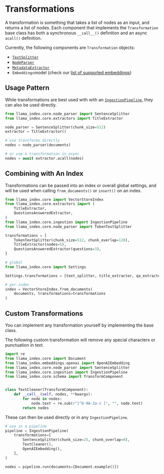 # Transformations

A transformation is something that takes a list of nodes as an input, and returns a list of nodes. Each component that implements the `Transformation` base class has both a synchronous `__call__()` definition and an async `acall()` definition.

Currently, the following components are `Transformation` objects:

- [`TextSplitter`](/python/framework/module_guides/loading/node_parsers/modules#text-splitters)
- [`NodeParser`](/python/framework/module_guides/loading/node_parsers/modules)
- [`MetadataExtractor`](/python/framework/module_guides/loading/documents_and_nodes/usage_metadata_extractor)
- `Embeddings`model (check our [list of supported embeddings](/python/framework/module_guides/models/embeddings#list-of-supported-embeddings))

## Usage Pattern

While transformations are best used with with an [`IngestionPipeline`](/python/framework/module_guides/loading/ingestion_pipeline/index), they can also be used directly.

```python
from llama_index.core.node_parser import SentenceSplitter
from llama_index.core.extractors import TitleExtractor

node_parser = SentenceSplitter(chunk_size=512)
extractor = TitleExtractor()

# use transforms directly
nodes = node_parser(documents)

# or use a transformation in async
nodes = await extractor.acall(nodes)
```

## Combining with An Index

Transformations can be passed into an index or overall global settings, and will be used when calling `from_documents()` or `insert()` on an index.

```python
from llama_index.core import VectorStoreIndex
from llama_index.core.extractors import (
    TitleExtractor,
    QuestionsAnsweredExtractor,
)
from llama_index.core.ingestion import IngestionPipeline
from llama_index.core.node_parser import TokenTextSplitter

transformations = [
    TokenTextSplitter(chunk_size=512, chunk_overlap=128),
    TitleExtractor(nodes=5),
    QuestionsAnsweredExtractor(questions=3),
]

# global
from llama_index.core import Settings

Settings.transformations = [text_splitter, title_extractor, qa_extractor]

# per-index
index = VectorStoreIndex.from_documents(
    documents, transformations=transformations
)
```

## Custom Transformations

You can implement any transformation yourself by implementing the base class.

The following custom transformation will remove any special characters or punctuation in text.

```python
import re
from llama_index.core import Document
from llama_index.embeddings.openai import OpenAIEmbedding
from llama_index.core.node_parser import SentenceSplitter
from llama_index.core.ingestion import IngestionPipeline
from llama_index.core.schema import TransformComponent


class TextCleaner(TransformComponent):
    def __call__(self, nodes, **kwargs):
        for node in nodes:
            node.text = re.sub(r"[^0-9A-Za-z ]", "", node.text)
        return nodes
```

These can then be used directly or in any `IngestionPipeline`.

```python
# use in a pipeline
pipeline = IngestionPipeline(
    transformations=[
        SentenceSplitter(chunk_size=25, chunk_overlap=0),
        TextCleaner(),
        OpenAIEmbedding(),
    ],
)

nodes = pipeline.run(documents=[Document.example()])
```
